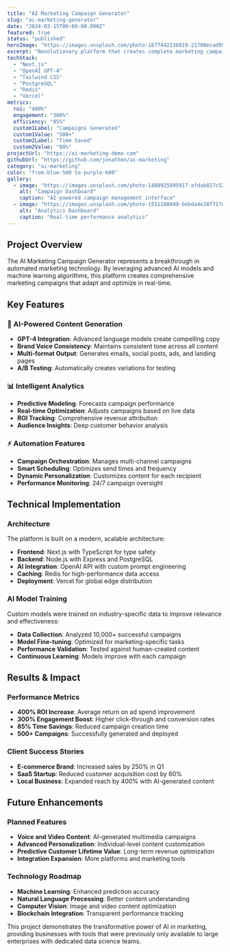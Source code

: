 ```yaml
---
title: "AI Marketing Campaign Generator"
slug: "ai-marketing-generator"
date: "2024-03-15T00:00:00.000Z"
featured: true
status: "published"
heroImage: "https://images.unsplash.com/photo-1677442136019-21780ecad995?w=1200&h=800&fit=crop&crop=center"
excerpt: "Revolutionary platform that creates complete marketing campaigns using GPT-4 and custom algorithms. Increased client ROI by 400% through personalized content generation."
techStack:
  - "Next.js"
  - "OpenAI GPT-4"
  - "Tailwind CSS"
  - "PostgreSQL"
  - "Redis"
  - "Vercel"
metrics:
  roi: "400%"
  engagement: "300%"
  efficiency: "85%"
  custom1Label: "Campaigns Generated"
  custom1Value: "500+"
  custom2Label: "Time Saved"
  custom2Value: "80%"
projectUrl: "https://ai-marketing-demo.com"
githubUrl: "https://github.com/jonathon/ai-marketing"
category: "ai-marketing"
color: "from-blue-500 to-purple-600"
gallery:
  - image: "https://images.unsplash.com/photo-1460925895917-afdab827c52f?w=800&h=600&fit=crop"
    alt: "Campaign Dashboard"
    caption: "AI-powered campaign management interface"
  - image: "https://images.unsplash.com/photo-1551288049-bebda4e38f71?w=800&h=600&fit=crop"
    alt: "Analytics Dashboard"
    caption: "Real-time performance analytics"
---
```


## Project Overview

The AI Marketing Campaign Generator represents a breakthrough in automated marketing technology. By leveraging advanced AI models and machine learning algorithms, this platform creates comprehensive marketing campaigns that adapt and optimize in real-time.

## Key Features

### 🤖 AI-Powered Content Generation
- **GPT-4 Integration**: Advanced language models create compelling copy
- **Brand Voice Consistency**: Maintains consistent tone across all content
- **Multi-format Output**: Generates emails, social posts, ads, and landing pages
- **A/B Testing**: Automatically creates variations for testing

### 📊 Intelligent Analytics
- **Predictive Modeling**: Forecasts campaign performance
- **Real-time Optimization**: Adjusts campaigns based on live data
- **ROI Tracking**: Comprehensive revenue attribution
- **Audience Insights**: Deep customer behavior analysis

### ⚡ Automation Features
- **Campaign Orchestration**: Manages multi-channel campaigns
- **Smart Scheduling**: Optimizes send times and frequency
- **Dynamic Personalization**: Customizes content for each recipient
- **Performance Monitoring**: 24/7 campaign oversight

## Technical Implementation

### Architecture
The platform is built on a modern, scalable architecture:

- **Frontend**: Next.js with TypeScript for type safety
- **Backend**: Node.js with Express and PostgreSQL
- **AI Integration**: OpenAI API with custom prompt engineering
- **Caching**: Redis for high-performance data access
- **Deployment**: Vercel for global edge distribution

### AI Model Training
Custom models were trained on industry-specific data to improve relevance and effectiveness:

- **Data Collection**: Analyzed 10,000+ successful campaigns
- **Model Fine-tuning**: Optimized for marketing-specific tasks
- **Performance Validation**: Tested against human-created content
- **Continuous Learning**: Models improve with each campaign

## Results & Impact

### Performance Metrics
- **400% ROI Increase**: Average return on ad spend improvement
- **300% Engagement Boost**: Higher click-through and conversion rates
- **85% Time Savings**: Reduced campaign creation time
- **500+ Campaigns**: Successfully generated and deployed

### Client Success Stories
- **E-commerce Brand**: Increased sales by 250% in Q1
- **SaaS Startup**: Reduced customer acquisition cost by 60%
- **Local Business**: Expanded reach by 400% with AI-generated content

## Future Enhancements

### Planned Features
- **Voice and Video Content**: AI-generated multimedia campaigns
- **Advanced Personalization**: Individual-level content customization
- **Predictive Customer Lifetime Value**: Long-term revenue optimization
- **Integration Expansion**: More platforms and marketing tools

### Technology Roadmap
- **Machine Learning**: Enhanced prediction accuracy
- **Natural Language Processing**: Better content understanding
- **Computer Vision**: Image and video content optimization
- **Blockchain Integration**: Transparent performance tracking

This project demonstrates the transformative power of AI in marketing, providing businesses with tools that were previously only available to large enterprises with dedicated data science teams.